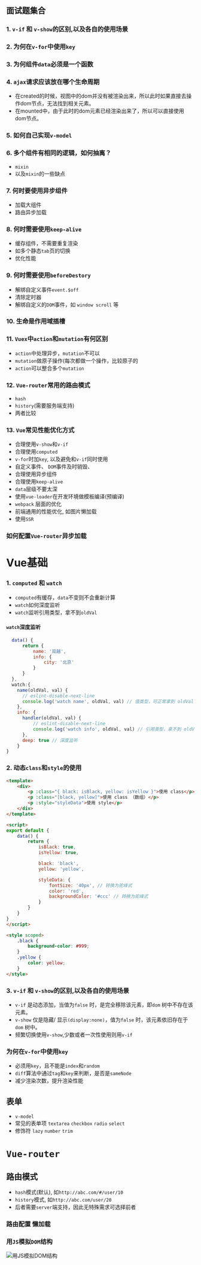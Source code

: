 ## 面试题集合
### 1. `v-if` 和 `v-show`的区别,以及各自的使用场景

### 2. 为何在`v-for`中使用`key`

### 3. 为何组件`data`必须是一个函数

### 4. `ajax`请求应该放在哪个生命周期
 - 在created的时候，视图中的dom并没有被渲染出来，所以此时如果直接去操作dom节点，无法找到相关元素。
 - 在mounted中，由于此时的dom元素已经渲染出来了，所以可以直接使用dom节点。

### 5. 如何自己实现`v-model`

### 6. 多个组件有相同的逻辑，如何抽离？
 - `mixin`
 - 以及`mixin`的一些缺点

### 7. 何时要使用异步组件
 - 加载大组件
 - 路由异步加载

### 8. 何时需要使用`keep-alive`
 - 缓存组件，不需要重复渲染
 - 如多个静态`tab`页的切换
 - 优化性能

### 9. 何时需要使用`beforeDestory`
 - 解绑自定义事件`event.$off`
 - 清除定时器
 - 解绑自定义的`DOM`事件，如 `window scroll` 等

### 10. 生命是作用域插槽

### 11. `Vuex`中`action`和`mutation`有何区别
 - `action`中处理异步，`mutation`不可以
 - `mutation`做原子操作(每次都做一个操作，比较原子的
 - `action`可以整合多个`mutation`
### 12. `Vue-router`常用的路由模式
- `hash`
- `history`(需要服务端支持)
- 两者比较

### 13. `Vue`常见性能优化方式
 - 合理使用`v-show`和`v-if`
 - 合理使用`computed`
 - `v-for`时加`key`, 以及避免和`v-if`同时使用
 - 自定义事件、 `DOM`事件及时销毁、
 - 合理使用异步组件
 - 合理使用`keep-alive`
 - `data`层级不要太深
 - 使用`vue-loader`在开发环境做模板编译(预编译)
 - `webpack` 层面的优化
 - 前端通用的性能优化, 如图片懒加载
 - 使用`SSR`

### 如何配置`Vue-router`异步加载


# Vue基础
### 1. `computed` 和 `watch`
 - `computed`有缓存，`data`不变则不会重新计算
 - `watch`如何深度监听
 - `watch`监听引用类型，拿不到`oldVal`

#### `watch`深度监听
```javascript
  data() {
      return {
          name: '双越',
          info: {
              city: '北京'
          }
      }
  },
  watch:{
    name(oldVal, val) {
      // eslint-disable-next-line
      console.log('watch name', oldVal, val) // 值类型，可正常拿到 oldVal 和 val
    },
    info: {
      handler(oldVal, val) {
          // eslint-disable-next-line
          console.log('watch info', oldVal, val) // 引用类型，拿不到 oldVal 。因为指针相同，此时已经指向了新的 val
      },
      deep: true // 深度监听
    }
}
``` 

### 2. 动态`class`和`style`的使用
```html
<template>
    <div>
        <p :class="{ black: isBlack, yellow: isYellow }">使用 class</p>
        <p :class="[black, yellow]">使用 class （数组）</p>
        <p :style="styleData">使用 style</p>
    </div>
</template>

<script>
export default {
    data() {
        return {
            isBlack: true,
            isYellow: true,

            black: 'black',
            yellow: 'yellow',

            styleData: {
                fontSize: '40px', // 转换为驼峰式
                color: 'red',
                backgroundColor: '#ccc' // 转换为驼峰式
            }
        }
    }
}
</script>

<style scoped>
    .black {
        background-color: #999;
    }
    .yellow {
        color: yellow;
    }
</style>
```

### 3. `v-if` 和 `v-show`的区别,以及各自的使用场景
- `v-if` 是动态添加，当值为`false` 时，是完全移除该元素，即`dom` 树中不存在该元素。 
- `v-show` 仅是隐藏/ 显示`(display:none)`，值为`false` 时，该元素依旧存在于`dom` 树中。
- 频繁切换使用`v-show`,少数或者一次性使用则用`v-if`

### 为何在`v-for`中使用`key`
 - 必须用`key`，且不能是`index`和`random`
 - `diff`算法中通过`tag`和`key`来判断，是否是`sameNode`
 - 减少渲染次数，提升渲染性能

## 表单
 - `v-model`
 - 常见的表单项 `textarea` `checkbox` `radio` `select` 
 - 修饰符 `lazy` `number` `trim`

# `Vue-router`

## 路由模式
 - `hash`模式(默认), 如`http://abc.com/#/user/10`
 - `history`模式, 如`http://abc.com/user/20`
 - 后者需要`server`端支持，因此无特殊需求可选择前者

### 路由配置 懒加载


### 用`JS`模拟`DOM`结构
![用JS模拟DOM结构](https://img-blog.csdnimg.cn/20201215220044142.png?x-oss-process=image/watermark,type_ZmFuZ3poZW5naGVpdGk,shadow_10,text_aHR0cHM6Ly9ibG9nLmNzZG4ubmV0L0dyYW5lcnk=,size_16,color_FFFFFF,t_70)


